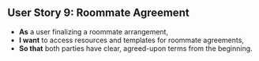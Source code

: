 ## User Story 9: Roommate Agreement
- **As** a user finalizing a roommate arrangement,
- **I want** to access resources and templates for roommate agreements,
- **So that** both parties have clear, agreed-upon terms from the beginning.